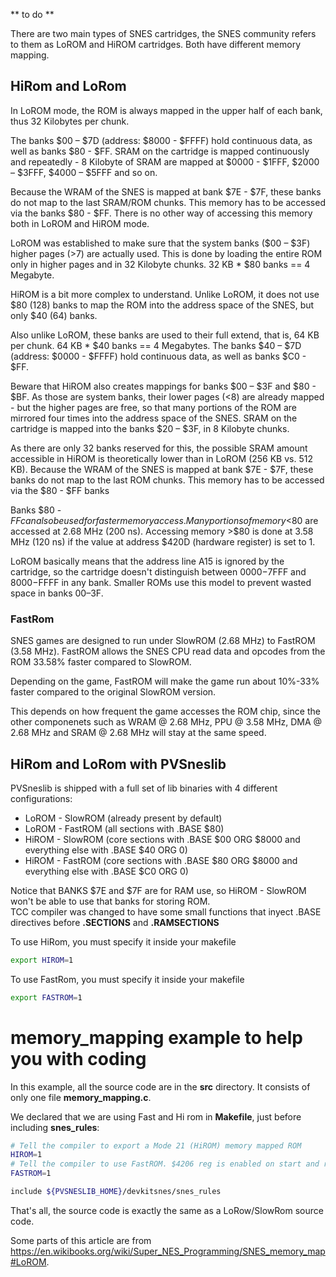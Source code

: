 ** to do **

There are two main types of SNES cartridges, the SNES community refers to them as LoROM and HiROM cartridges. Both have different memory mapping. 

## HiRom and LoRom

In LoROM mode, the ROM is always mapped in the upper half of each bank, thus 32 Kilobytes per chunk.  

The banks $00 – $7D (address: $8000 - $FFFF) hold continuous data, as well as banks $80 - $FF. SRAM on the cartridge is mapped continuously and repeatedly - 8 Kilobyte of SRAM are mapped at $0000 - $1FFF, $2000 – $3FFF, $4000 – $5FFF and so on.  

Because the WRAM of the SNES is mapped at bank $7E - $7F, these banks do not map to the last SRAM/ROM chunks. This memory has to be accessed via the banks $80 - $FF. There is no other way of accessing this memory both in LoROM and HiROM mode.

LoROM was established to make sure that the system banks ($00 – $3F) higher pages (>7) are actually used. This is done by loading the entire ROM only in higher pages and in 32 Kilobyte chunks. 32 KB * $80 banks == 4 Megabyte.

HiROM is a bit more complex to understand. Unlike LoROM, it does not use $80 (128) banks to map the ROM into the address space of the SNES, but only $40 (64) banks.  

Also unlike LoROM, these banks are used to their full extend, that is, 64 KB per chunk. 64 KB * $40 banks == 4 Megabytes. The banks $40 – $7D (address: $0000 - $FFFF) hold continuous data, as well as banks $C0 - $FF. 

Beware that HiROM also creates mappings for banks $00 – $3F and $80 - $BF. As those are system banks, their lower pages (<8) are already mapped - but the higher pages are free, so that many portions of the ROM are mirrored four times into the address space of the SNES. SRAM on the cartridge is mapped into the banks $20 – $3F, in 8 Kilobyte chunks.  

As there are only 32 banks reserved for this, the possible SRAM amount accessible in HiROM is theoretically lower than in LoROM (256 KB vs. 512 KB). Because the WRAM of the SNES is mapped at bank $7E - $7F, these banks do not map to the last ROM chunks. This memory has to be accessed via the $80 - $FF banks

Banks $80 - $FF can also be used for faster memory access. Many portions of memory <$80 are accessed at 2.68 MHz (200 ns). Accessing memory >$80 is done at 3.58 MHz (120 ns) if the value at address $420D (hardware register) is set to 1.

LoROM basically means that the address line A15 is ignored by the cartridge, so the cartridge doesn't distinguish between $0000-$7FFF and $8000-$FFFF in any bank. Smaller ROMs use this model to prevent wasted space in banks $00–$3F.

### FastRom
 
SNES games are designed to run under SlowROM (2.68 MHz) to FastROM (3.58 MHz). FastROM allows the SNES CPU read data and opcodes from the ROM 33.58% faster compared to SlowROM.  

Depending on the game, FastROM will make the game run about 10%-33% faster compared to the original SlowROM version. 

This depends on how frequent the game accesses the ROM chip, since the other componenets such as WRAM @ 2.68 MHz, PPU @ 3.58 MHz, DMA @ 2.68 MHz and SRAM @ 2.68 MHz will stay at the same speed.  

## HiRom and LoRom with PVSneslib

PVSneslib is shipped with a full set of lib binaries with 4 different configurations:
- LoROM - SlowROM (already present by default)  
- LoROM - FastROM (all sections with .BASE $80)  
- HiROM - SlowROM (core sections with .BASE $00 ORG $8000 and everything else with .BASE $40 ORG 0)  
- HiROM - FastROM (core sections with .BASE $80 ORG $8000 and everything else with .BASE $C0 ORG 0)  

Notice that BANKS $7E and $7F are for RAM use, so HiROM - SlowROM won't be able to use that banks for storing ROM.  
TCC compiler was changed to have some small functions that inyect .BASE directives before **.SECTIONS** and **.RAMSECTIONS**  

To use HiRom, you must specify it inside your makefile
```bash
export HIROM=1
```

To use FastRom, you must specify it inside your makefile
```bash
export FASTROM=1
```

# memory_mapping example to help you with coding

In this example, all the source code are in the **src** directory. It consists of only one file **memory_mapping.c**.

We declared that we are using Fast and Hi rom in **Makefile**, just before including **snes_rules**:
```bash
# Tell the compiler to export a Mode 21 (HiROM) memory mapped ROM
HIROM=1
# Tell the compiler to use FastROM. $4206 reg is enabled on start and reset, nmi and vectors jumps with an ofset of $80 banks
FASTROM=1

include ${PVSNESLIB_HOME}/devkitsnes/snes_rules
```
That's all, the source code is exactly the same as a LoRow/SlowRom source code.

Some parts of this article are from https://en.wikibooks.org/wiki/Super_NES_Programming/SNES_memory_map#LoROM.